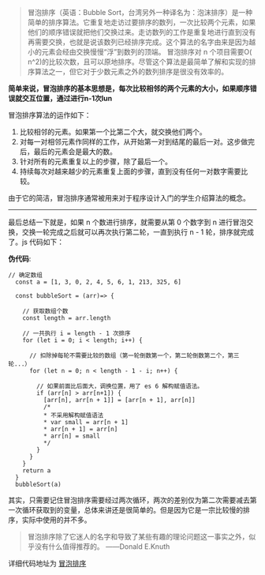 > 冒泡排序（英语：Bubble Sort，台湾另外一种译名为：泡沫排序）是一种简单的排序算法。它重复地走访过要排序的数列，一次比较两个元素，如果他们的顺序错误就把他们交换过来。走访数列的工作是重复地进行直到没有再需要交换，也就是说该数列已经排序完成。这个算法的名字由来是因为越小的元素会经由交换慢慢“浮”到数列的顶端。
冒泡排序对 n 个项目需要O( n^2)的比较次数，且可以原地排序。尽管这个算法是最简单了解和实现的排序算法之一，但它对于少数元素之外的数列排序是很没有效率的。

**简单来说，冒泡排序的基本思想是，每次比较相邻的两个元素的大小，如果顺序错误就交互位置，通过进行n-1次lun**

冒泡排序算法的运作如下：
1. 比较相邻的元素。如果第一个比第二个大，就交换他们两个。
2. 对每一对相邻元素作同样的工作，从开始第一对到结尾的最后一对。这步做完后，最后的元素会是最大的数。
3. 针对所有的元素重复以上的步骤，除了最后一个。
4. 持续每次对越来越少的元素重复上面的步骤，直到没有任何一对数字需要比较。

由于它的简洁，冒泡排序通常被用来对于程序设计入门的学生介绍算法的概念。

-----

最后总结一下就是，如果 n 个数进行排序，就需要从第 0 个数字到 n 进行冒泡交换，交换一轮完成之后就可以再次执行第二轮，一直到执行 n - 1 轮，排序就完成了。js 代码如下：

**伪代码**:
```
// 确定数组
  const a = [1, 3, 0, 2, 4, 5, 6, 1, 213, 325, 6]

  const bubbleSort = (arr)=> {

    // 获取数组个数
    const length = arr.length

    // 一共执行 i = length - 1 次排序
    for (let i = 0; i < length; i++) {
      
      // 扣除掉每轮不需要比较的数组（第一轮倒数第一个，第二轮倒数第二个，第三轮...）
      for (let n = 0; n < length - 1 - i; n++) {

        // 如果前面比后面大，调换位置，用了 es 6 解构赋值语法。 
        if (arr[n] > arr[n+1]) {
          [arr[n], arr[n + 1]] = [arr[n + 1], arr[n]]
          /*
          * 不采用解构赋值语法
          * var small = arr[n + 1]
          * arr[n + 1] = arr[n]
          * arr[n] = small
          */
        }
      }
    }
    return a
  }
  bubbleSort(a)
```
其实，只需要记住冒泡排序需要经过两次循环，两次的差别仅为第二次需要减去第一次循环获取到的变量，总体来讲还是很简单的。但是因为它是一宗比较慢的排序，实际中使用的并不多。

>冒泡排序除了它迷人的名字和导致了某些有趣的理论问题这一事实之外，似乎没有什么值得推荐的。         ——Donald E.Knuth

详细代码地址为 [冒泡排序](https://github.com/jinzhuming/Algorithm/blob/master/bubbleSort/index.html/)